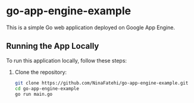 # go-app-engine-example

This is a simple Go web application deployed on Google App Engine.

## Running the App Locally

To run this application locally, follow these steps:

1. Clone the repository:
   ```bash
   git clone https://github.com/NinaFatehi/go-app-engine-example.git
   cd go-app-engine-example
   go run main.go 

